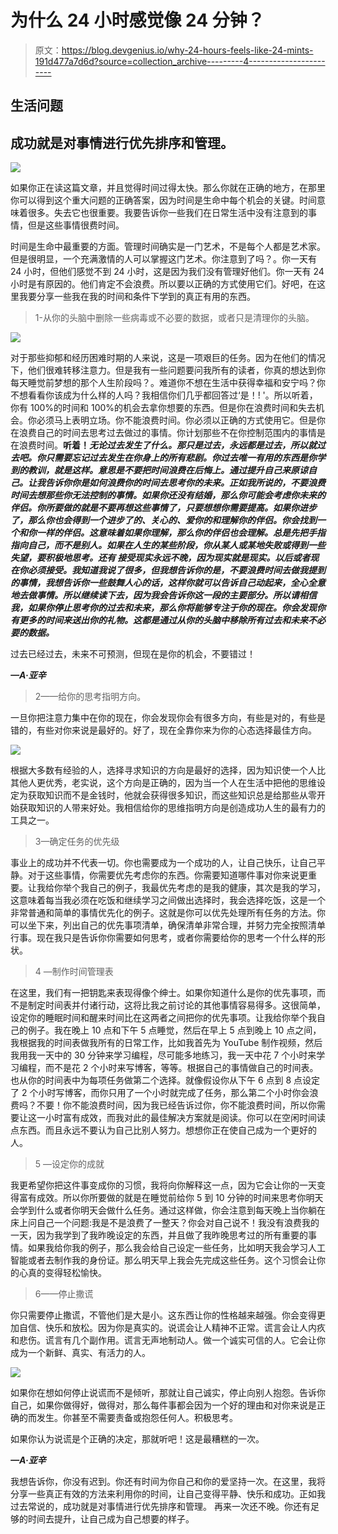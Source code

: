 # 为什么 24 小时感觉像 24 分钟？

> 原文：<https://blog.devgenius.io/why-24-hours-feels-like-24-mints-191d477a7d6d?source=collection_archive---------4----------------------->

## 生活问题

## 成功就是对事情进行优先排序和管理。

![](img/6be7dbe5b9ce4268c06cf8c838a934c7.png)

如果你正在读这篇文章，并且觉得时间过得太快。那么你就在正确的地方，在那里你可以得到这个重大问题的正确答案，因为时间是生命中每个机会的关键。时间意味着很多。失去它也很重要。我要告诉你一些我们在日常生活中没有注意到的事情，但是这些事情很费时间。

时间是生命中最重要的方面。管理时间确实是一门艺术，不是每个人都是艺术家。但是很明显，一个充满激情的人可以掌握这门艺术。你注意到了吗？。你一天有 24 小时，但他们感觉不到 24 小时，这是因为我们没有管理好他们。你一天有 24 小时是有原因的。他们肯定不会浪费。所以要以正确的方式使用它们。好吧，在这里我要分享一些我在我的时间和条件下学到的真正有用的东西。

> 1-从你的头脑中删除一些病毒或不必要的数据，或者只是清理你的头脑。

![](img/5f71fdfd9c106de4b124776fcc69554d.png)

对于那些抑郁和经历困难时期的人来说，这是一项艰巨的任务。因为在他们的情况下，他们很难转移注意力。但是我有一些问题要问我所有的读者，你真的想达到你每天睡觉前梦想的那个人生阶段吗？。难道你不想在生活中获得幸福和安宁吗？你不想看看你该成为什么样的人吗？我相信你们几乎都回答过‘是！! '。所以听着，你有 100%的时间和 100%的机会去拿你想要的东西。但是你在浪费时间和失去机会。你必须马上表明立场。你不能浪费时间。你必须以正确的方式使用它。但是你在浪费自己的时间去思考过去做过的事情。你计划那些不在你控制范围内的事情是在浪费时间。**听着！*无论过去发生了什么。那只是过去，永远都是过去，所以就过去吧。你只需要忘记过去发生在你身上的所有悲剧。你过去唯一有用的东西是你学到的教训，就是这样。意思是不要把时间浪费在后悔上。通过提升自己来原谅自己。让我告诉你你是如何浪费你的时间去思考你的未来。正如我所说的，不要浪费时间去想那些你无法控制的事情。如果你还没有结婚，那么你可能会考虑你未来的伴侣。你所要做的就是不要再想这些事情了，只要想想你需要提高。如果你进步了，那么你也会得到一个进步了的、关心的、爱你的和理解你的伴侣。你会找到一个和你一样的伴侣。这意味着如果你理解，那么你的伴侣也会理解。总是先把手指指向自己，而不是别人。如果在人生的某些阶段，你从某人或某地失败或得到一些失望，要积极地思考。还有 ***接受现实永远不晚，因为现实就是现实。以后或者现在你必须接受。我知道我说了很多，但我想告诉你的是，不要浪费时间去做我提到的事情，我想告诉你一些鼓舞人心的话，这样你就可以告诉自己动起来，全心全意地去做事情。所以继续读下去，因为我会告诉你这一段的主要部分。所以请相信我，如果你停止思考你的过去和未来，那么你将能够专注于你的现在。你会发现你有更多的时间来送出你的礼物。这都是通过从你的头脑中移除所有过去和未来不必要的数据。******

过去已经过去，未来不可预测，但现在是你的机会，不要错过！

***—A·亚辛***

> 2——给你的思考指明方向。

一旦你把注意力集中在你的现在，你会发现你会有很多方向，有些是对的，有些是错的，有些对你来说是最好的。好了，现在全靠你来为你的心态选择最佳方向。

![](img/670bdbbe0b4455a72dec02ec193dc290.png)

根据大多数有经验的人，选择寻求知识的方向是最好的选择，因为知识使一个人比其他人更优秀，老实说，这个方向是正确的，因为当一个人在生活中把他的思维设定为获取知识而不是金钱时，他就会获得很多知识，而这些知识总是给那些从零开始获取知识的人带来好处。我相信给你的思维指明方向是创造成功人生的最有力的工具之一。

> 3—确定任务的优先级

事业上的成功并不代表一切。你也需要成为一个成功的人，让自己快乐，让自己平静。对于这些事情，你需要优先考虑你的东西。你需要知道哪件事对你来说更重要。让我给你举个我自己的例子，我最优先考虑的是我的健康，其次是我的学习，这意味着每当我必须在吃饭和继续学习之间做出选择时，我会选择吃饭，这是一个非常普通和简单的事情优先化的例子。这就是你可以优先处理所有任务的方法。你可以坐下来，列出自己的优先事项清单，确保清单非常合理，并努力完全按照清单行事。现在我只是告诉你你需要如何思考，或者你需要给你的思考一个什么样的形状。

> 4 —制作时间管理表

在这里，我们有一把钥匙来表现得像个绅士。如果你知道什么是你的优先事项，而不是制定时间表并付诸行动，这将比我之前讨论的其他事情容易得多。这很简单，设定你的睡眠时间和醒来时间比在这两者之间把你的优先事项。让我给你举个我自己的例子。我在晚上 10 点和下午 5 点睡觉，然后在早上 5 点到晚上 10 点之间，我根据我的时间表做我所有的日常工作，比如我首先为 YouTube 制作视频，然后我用我一天中的 30 分钟来学习编程，尽可能多地练习，我一天中花 7 个小时来学习编程，而不是花 2 个小时来写博客，等等。根据自己的事情做自己的时间表。也从你的时间表中为每项任务做第二个选择。就像假设你从下午 6 点到 8 点设定了 2 个小时写博客，而你只用了一个小时就完成了任务，那么第二个小时你会浪费吗？不要！你不能浪费时间，因为我已经告诉过你，你不能浪费时间，所以你需要让这一小时富有成效，而我对此的最佳解决方案就是阅读。你可以在空闲时间读点东西。而且永远不要认为自己比别人努力。想想你正在使自己成为一个更好的人。

> 5 —设定你的成就

我更希望你把这件事变成你的习惯，我将向你解释这一点，因为它会让你的一天变得富有成效。所以你所要做的就是在睡觉前给你 5 到 10 分钟的时间来思考你明天会学到什么或者你明天会做什么任务。通过这样做，你会注意到每天晚上当你躺在床上问自己一个问题:我是不是浪费了一整天？你会对自己说不！我没有浪费我的一天，因为我学到了我昨晚设定的东西，并且做了我昨晚思考过的所有重要的事情。如果我给你我的例子，那么我会给自己设定一些任务，比如明天我会学习人工智能或者去制作我的身份证。那么明天早上我会先完成这些任务。这个习惯会让你的心真的变得轻松愉快。

> 6——停止撒谎

你只需要停止撒谎，不管他们是大是小。这东西让你的性格越来越强。你会变得更加自信、快乐和放松。因为你是真实的。说谎会让人精神不正常。谎言会让人内疚和悲伤。谎言有几个副作用。谎言无声地制动人。做一个诚实可信的人。它会让你成为一个新鲜、真实、有活力的人。

![](img/72d7a2192631b4da904ca15388d649e0.png)

如果你在想如何停止说谎而不是倾听，那就让自己诚实，停止向别人抱怨。告诉你自己，如果你做得好，做得对，那么每件事都会因为一个好的理由和对你来说是正确的而发生。你甚至不需要责备或抱怨任何人。积极思考。

如果你认为说谎是个正确的决定，那就听吧！这是最糟糕的一次。

***—A·亚辛***

我想告诉你，你没有迟到。你还有时间为你自己和你的爱坚持一次。在这里，我将分享一些真正有效的方法来利用你的时间，让自己变得平静、快乐和成功。正如我过去常说的，成功就是对事情进行优先排序和管理。 再来一次还不晚。你还有足够的时间去提升，让自己成为自己想要的样子。